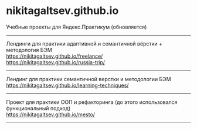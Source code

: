 # nikitagaltsev.github.io
Учебные проекты для Яндекс.Практикум (обновляется)
***
Лендинги для практики адаптивной и семантичной вёрстки + методология БЭМ  
https://nikitagaltsev.github.io/freelance/  
https://nikitagaltsev.github.io/russia-trip/  
***
Лендинг для практики семантичной верстки и методологии БЭМ  
https://nikitagaltsev.github.io/learning-techniques/  
***
Проект для практики ООП и рефакторинга (до этого использовался функциональный подход)  
https://nikitagaltsev.github.io/mesto/  
***

